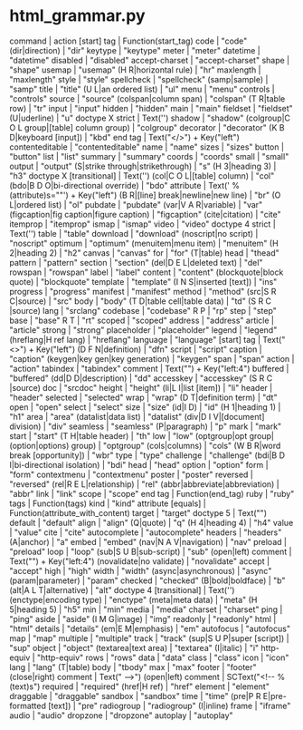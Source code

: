# html_grammar.py

command | action
[start] tag <element> | Function(start_tag)
code | "code"
(dir|direction) | "dir"
keytype | "keytype"
meter | "meter"
datetime | "datetime"
disabled | "disabled"
accept-charset | "accept-charset"
shape | "shape"
usemap | "usemap"
(H R|horizontal rule) | "hr"
maxlength | "maxlength"
style | "style"
spellcheck | "spellcheck"
(samp|sample) | "samp"
title | "title"
(U L|an ordered list) | "ul"
menu | "menu"
controls | "controls"
source | "source"
(colspan|column span) | "colspan"
(T R|table row) | "tr"
input | "input"
hidden | "hidden"
main | "main"
fieldset | "fieldset"
(U|uderline) | "u"
doctype X strict | Text('<!DOCTYPE html PUBLIC "-//W3C//DTD XHTML 1.0 Strict//EN" "http://www.w3.org/TR/xhtml1/DTD/xhtml1-strict.dtd">')
shadow | "shadow"
(colgroup|C O L group|[table] column group) | "colgroup"
decorator | "decorator"
(K B D|keyboard [input]) | "kbd"
end tag | Text("</>") + Key("left")
contenteditable | "contenteditable"
name | "name"
sizes | "sizes"
button | "button"
list | "list"
summary | "summary"
coords | "coords"
small | "small"
output | "output"
(S|strike through|strikethrough) | "s"
(H 3|heading 3) | "h3"
doctype X [transitional] | Text('<!DOCTYPE html PUBLIC "-//W3C//DTD XHTML 1.0 Transitional//EN" "http://www.w3.org/TR/xhtml1/DTD/xhtml1-transitional.dtd">')
(col|C O L|[table] column) | "col"
(bdo|B D O|bi-directional override) | "bdo"
attribute <attribute> | Text(' %(attribute)s=""') + Key("left")
(B R|[line] break|newline|new line) | "br"
(O L|ordered list) | "ol"
pubdate | "pubdate"
(var|V A R|variable) | "var"
(figcaption|fig caption|figure caption) | "figcaption"
(cite|citation) | "cite"
itemprop | "itemprop"
ismap | "ismap"
video | "video"
doctype 4 strict | Text('<!DOCTYPE HTML PUBLIC "-//W3C//DTD HTML 4.01//EN" "http://www.w3.org/TR/html4/strict.dtd">')
table | "table"
download | "download"
(noscript|no script) | "noscript"
optimum | "optimum"
(menuitem|menu item) | "menuitem"
(H 2|heading 2) | "h2"
canvas | "canvas"
for | "for"
(T|table) head | "thead"
pattern | "pattern"
section | "section"
(del|D E L|deleted text) | "del"
rowspan | "rowspan"
label | "label"
content | "content"
(blockquote|block quote) | "blockquote"
template | "template"
(I N S|inserted [text]) | "ins"
progress | "progress"
manifest | "manifest"
method | "method"
(src|S R C|source) | "src"
body | "body"
(T D|table cell|table data) | "td"
(S R C |source) lang | "srclang"
codebase | "codebase"
R P | "rp"
step | "step"
base | "base"
R T | "rt"
scoped | "scoped"
address | "address"
article | "article"
strong | "strong"
placeholder | "placeholder"
legend | "legend"
(hreflang|H ref lang) | "hreflang"
language | "language"
[start] tag | Text("<>") + Key("left")
(D F N|definition) | "dfn"
script | "script"
caption | "caption"
(keygen|key gen|key generation) | "keygen"
span | "span"
action | "action"
tabindex | "tabindex"
comment | Text("<!--  -->") + Key("left:4")
buffered | "buffered"
(dd|D D|description) | "dd"
accesskey | "accesskey"
(S R C |source) doc | "srcdoc"
height | "height"
(li|L I|list [item]) | "li"
header | "header"
selected | "selected"
wrap | "wrap"
(D T|definition term) | "dt"
open | "open"
select | "select"
size | "size"
(id|I D) | "id"
(H 1|heading 1) | "h1"
area | "area"
(datalist|data list) | "datalist"
(div|D I V|[document] division) | "div"
seamless | "seamless"
(P|paragraph) | "p"
mark | "mark"
start | "start"
(T H|table header)  | "th"
low | "low"
(optgroup|opt group|(option|options) group) | "optgroup"
(cols|columns) | "cols"
(W B R|word break [opportunity]) | "wbr"
type | "type"
challenge | "challenge"
(bdi|B D I|bi-directional isolation) | "bdi"
head | "head"
option | "option"
form | "form"
contextmenu | "contextmenu"
poster | "poster"
reversed | "reversed"
(rel|R E L|relationship) | "rel"
(abbr|abbreviate|abbreviation) | "abbr"
link | "link"
scope | "scope"
end tag <element> | Function(end_tag)
ruby | "ruby"
tags <element> | Function(tags)
kind | "kind"
attribute <attribute> [equals] <text> | Function(attribute_with_content)
target | "target"
doctype 5 | Text("<!DOCTYPE html>")
default | "default"
align | "align"
(Q|quote) | "q"
(H 4|heading 4) | "h4"
value | "value"
cite | "cite"
autocomplete | "autocomplete"
headers | "headers"
(A|anchor) | "a"
embed | "embed"
(nav|N A V|navigation) | "nav"
preload | "preload"
loop | "loop"
(sub|S U B|sub-script) | "sub"
(open|left) comment | Text("<!-- ")
defer | "defer"
dirname | "dirname"
(T|table) foot | "tfoot"
figure | "figure"
(H 6|heading 6) | "h6"
(D L|description list) | "dl"
comment <text> | SCText("<!-- %(text)s -->") + Key("left:4")
(novalidate|no validate) | "novalidate"
accept | "accept"
high | "high"
width | "width"
(async|asynchronous) | "async"
(param|parameter) | "param"
checked | "checked"
(B|bold|boldface) | "b"
(alt|A L T|alternative) | "alt"
doctype 4 [transitional] | Text('<!DOCTYPE HTML PUBLIC "-//W3C//DTD HTML 4.01 Transitional//EN" "http://www.w3.org/TR/html4/loose.dtd">')
(enctype|encoding type) | "enctype"
(meta|meta data) | "meta"
(H 5|heading 5) | "h5"
min | "min"
media | "media"
charset | "charset"
ping | "ping"
aside | "aside"
(I M G|image) | "img"
readonly | "readonly"
html | "html"
details | "details"
(em|E M|emphasis) | "em"
autofocus | "autofocus"
map | "map"
multiple | "multiple"
track | "track"
(sup|S U P|super [script]) | "sup"
object | "object"
(textarea|text area) | "textarea"
(I|italic) | "i"
http-equiv | "http-equiv"
rows | "rows"
data | "data"
class | "class"
icon | "icon"
lang | "lang"
(T|table) body | "tbody"
max | "max"
footer | "footer"
(close|right) comment | Text(" -->")
(open|left) comment <text> | SCText("<!-- %(text)s")
required | "required"
(href|H ref) | "href"
element | "element"
draggable | "draggable"
sandbox | "sandbox"
time | "time"
(pre|P R E|pre-formatted [text]) | "pre"
radiogroup | "radiogroup"
(I|inline) frame | "iframe"
audio | "audio"
dropzone | "dropzone"
autoplay | "autoplay"
